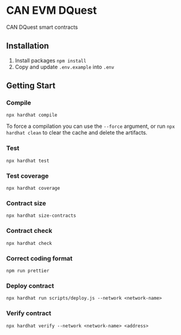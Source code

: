 # CAN EVM DQuest

CAN DQuest smart contracts

## Installation

1. Install packages `npm install`
2. Copy and update  `.env.example` into `.env`

## Getting Start

### Compile
```
npx hardhat compile
```

To force a compilation you can use the `--force` argument, or run `npx hardhat clean` to clear the cache and delete the artifacts.

### Test
```
npx hardhat test
```

### Test coverage
```
npx hardhat coverage
```

### Contract size
```
npx hardhat size-contracts
```

### Contract check
```
npx hardhat check
```

### Correct coding format
```
npm run prettier
```

### Deploy contract
```
npx hardhat run scripts/deploy.js --network <network-name>
```

### Verify contract
```
npx hardhat verify --network <network-name> <address> 
```

